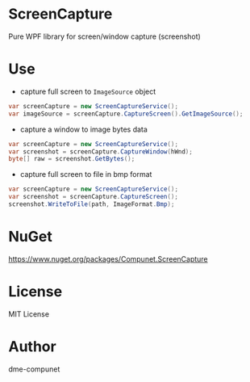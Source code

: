 # ScreenCapture

Pure WPF library for screen/window capture (screenshot)

# Use

-   capture full screen to `ImageSource` object

```csharp
var screenCapture = new ScreenCaptureService();
var imageSource = screenCapture.CaptureScreen().GetImageSource();
```

-   capture a window to image bytes data

```csharp
var screenCapture = new ScreenCaptureService();
var screenshot = screenCapture.CaptureWindow(hWnd);
byte[] raw = screenshot.GetBytes();
```

-   capture full screen to file in bmp format

```csharp
var screenCapture = new ScreenCaptureService();
var screenshot = screenCapture.CaptureScreen();
screenshot.WriteToFile(path, ImageFormat.Bmp);
```

# NuGet
https://www.nuget.org/packages/Compunet.ScreenCapture

# License

MIT License

# Author

dme-compunet
